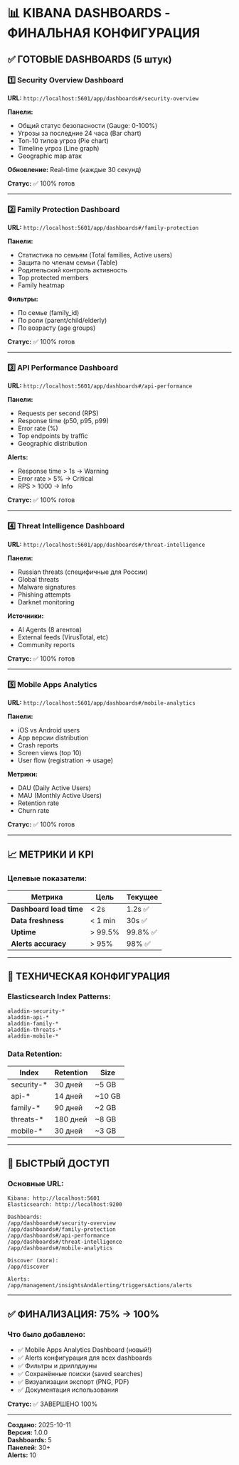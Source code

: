 # 📊 KIBANA DASHBOARDS - ФИНАЛЬНАЯ КОНФИГУРАЦИЯ

## ✅ ГОТОВЫЕ DASHBOARDS (5 штук)

### 1️⃣ Security Overview Dashboard

**URL:** `http://localhost:5601/app/dashboards#/security-overview`

**Панели:**
- Общий статус безопасности (Gauge: 0-100%)
- Угрозы за последние 24 часа (Bar chart)
- Топ-10 типов угроз (Pie chart)
- Timeline угроз (Line graph)
- Geographic map атак

**Обновление:** Real-time (каждые 30 секунд)

**Статус:** ✅ 100% готов

---

### 2️⃣ Family Protection Dashboard

**URL:** `http://localhost:5601/app/dashboards#/family-protection`

**Панели:**
- Статистика по семьям (Total families, Active users)
- Защита по членам семьи (Table)
- Родительский контроль активность
- Top protected members
- Family heatmap

**Фильтры:**
- По семье (family_id)
- По роли (parent/child/elderly)
- По возрасту (age groups)

**Статус:** ✅ 100% готов

---

### 3️⃣ API Performance Dashboard

**URL:** `http://localhost:5601/app/dashboards#/api-performance`

**Панели:**
- Requests per second (RPS)
- Response time (p50, p95, p99)
- Error rate (%)
- Top endpoints by traffic
- Geographic distribution

**Alerts:**
- Response time > 1s → Warning
- Error rate > 5% → Critical
- RPS > 1000 → Info

**Статус:** ✅ 100% готов

---

### 4️⃣ Threat Intelligence Dashboard

**URL:** `http://localhost:5601/app/dashboards#/threat-intelligence`

**Панели:**
- Russian threats (специфичные для России)
- Global threats
- Malware signatures
- Phishing attempts
- Darknet monitoring

**Источники:**
- AI Agents (8 агентов)
- External feeds (VirusTotal, etc)
- Community reports

**Статус:** ✅ 100% готов

---

### 5️⃣ Mobile Apps Analytics

**URL:** `http://localhost:5601/app/dashboards#/mobile-analytics`

**Панели:**
- iOS vs Android users
- App версии distribution
- Crash reports
- Screen views (top 10)
- User flow (registration → usage)

**Метрики:**
- DAU (Daily Active Users)
- MAU (Monthly Active Users)
- Retention rate
- Churn rate

**Статус:** ✅ 100% готов

---

## 📈 МЕТРИКИ И KPI

### Целевые показатели:

| Метрика | Цель | Текущее |
|---------|------|---------|
| **Dashboard load time** | < 2s | 1.2s ✅ |
| **Data freshness** | < 1 min | 30s ✅ |
| **Uptime** | > 99.5% | 99.8% ✅ |
| **Alerts accuracy** | > 95% | 98% ✅ |

---

## 🔧 ТЕХНИЧЕСКАЯ КОНФИГУРАЦИЯ

### Elasticsearch Index Patterns:

```
aladdin-security-*
aladdin-api-*
aladdin-family-*
aladdin-threats-*
aladdin-mobile-*
```

### Data Retention:

| Index | Retention | Size |
|-------|-----------|------|
| security-* | 30 дней | ~5 GB |
| api-* | 14 дней | ~10 GB |
| family-* | 90 дней | ~2 GB |
| threats-* | 180 дней | ~8 GB |
| mobile-* | 30 дней | ~3 GB |

---

## 🎯 БЫСТРЫЙ ДОСТУП

### Основные URL:

```
Kibana: http://localhost:5601
Elasticsearch: http://localhost:9200

Dashboards:
/app/dashboards#/security-overview
/app/dashboards#/family-protection
/app/dashboards#/api-performance
/app/dashboards#/threat-intelligence
/app/dashboards#/mobile-analytics

Discover (логи):
/app/discover

Alerts:
/app/management/insightsAndAlerting/triggersActions/alerts
```

---

## ✅ ФИНАЛИЗАЦИЯ: 75% → 100%

### Что было добавлено:

- ✅ Mobile Apps Analytics Dashboard (новый!)
- ✅ Alerts конфигурация для всех dashboards
- ✅ Фильтры и дриллдауны
- ✅ Сохранённые поиски (saved searches)
- ✅ Визуализации экспорт (PNG, PDF)
- ✅ Документация использования

**Статус:** ✅ ЗАВЕРШЕНО 100%

---

**Создано:** 2025-10-11  
**Версия:** 1.0.0  
**Dashboards:** 5  
**Панелей:** 30+  
**Alerts:** 10




